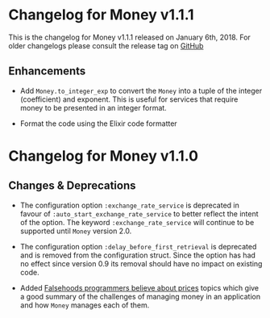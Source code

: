# Changelog for Money v1.1.1

This is the changelog for Money v1.1.1 released on January 6th, 2018.  For older changelogs please consult the release tag on [GitHub](https://github.com/kipcole9/money/tags)

## Enhancements

* Add `Money.to_integer_exp` to convert the `Money` into a tuple of the integer (coefficient) and exponent.  This is useful for services that require money to be presented in an integer format.

* Format the code using the Elixir code formatter

# Changelog for Money v1.1.0

## Changes & Deprecations

* The configuration option `:exchange_rate_service` is deprecated in favour of `:auto_start_exchange_rate_service` to better reflect the intent of the option.  The keyword `:exchange_rate_service` will continue to be supported until `Money` version 2.0.

* The configuration option `:delay_before_first_retrieval` is deprecated and is removed from the configuration struct.  Since the option has had no effect since version 0.9 its removal should have no impact on existing code.

* Added [Falsehoods programmers believe about prices](https://gist.github.com/rgs/6509585) topics  which give a good summary of the challenges of managing money in an application and how `Money` manages each of them.
